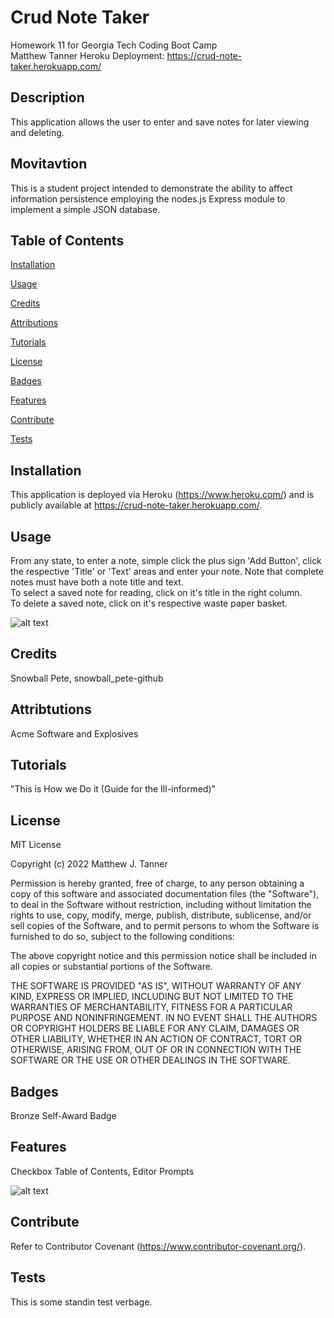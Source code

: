 # Crud Note Taker
Homework 11 for Georgia Tech Coding Boot Camp  
Matthew Tanner
Heroku Deployment: https://crud-note-taker.herokuapp.com/

## Description
This application allows the user to enter and save notes for later viewing and deleting.

## Movitavtion
This is a student project intended to demonstrate the ability to affect information persistence employing the nodes.js Express module to implement a simple JSON database.

## Table of Contents
[Installation](#installation) 

 [Usage](#usage) 

 [Credits](#credits) 

 [Attributions](#attributions) 

 [Tutorials](#tutorials) 

 [License](#license) 

 [Badges](#badges) 

 [Features](#features) 

 [Contribute](#contribute) 

 [Tests](#tests) 

 
## Installation
This application is deployed via Heroku (https://www.heroku.com/) and is publicly available at https://crud-note-taker.herokuapp.com/.

## Usage
From any state, to enter a note, simple click the plus sign 'Add Button', click the respective 'Title' or 'Text' areas and enter your note. Note that complete notes must have both a note title and text.  
To select a saved note for reading, click on it's title in the right column.  
To delete a saved note, click on it's respective waste paper basket. 

![alt text](./assets/images/com_2.png)

## Credits
Snowball Pete, snowball_pete-github

## Attribtutions
Acme Software and Explosives

## Tutorials
"This is How we Do it (Guide for the Ill-informed)"

## License
MIT License

Copyright (c) 2022 Matthew J. Tanner

Permission is hereby granted, free of charge, to any person obtaining a copy
of this software and associated documentation files (the "Software"), to deal
in the Software without restriction, including without limitation the rights
to use, copy, modify, merge, publish, distribute, sublicense, and/or sell
copies of the Software, and to permit persons to whom the Software is
furnished to do so, subject to the following conditions:

The above copyright notice and this permission notice shall be included in all
copies or substantial portions of the Software.

THE SOFTWARE IS PROVIDED "AS IS", WITHOUT WARRANTY OF ANY KIND, EXPRESS OR
IMPLIED, INCLUDING BUT NOT LIMITED TO THE WARRANTIES OF MERCHANTABILITY,
FITNESS FOR A PARTICULAR PURPOSE AND NONINFRINGEMENT. IN NO EVENT SHALL THE
AUTHORS OR COPYRIGHT HOLDERS BE LIABLE FOR ANY CLAIM, DAMAGES OR OTHER
LIABILITY, WHETHER IN AN ACTION OF CONTRACT, TORT OR OTHERWISE, ARISING FROM,
OUT OF OR IN CONNECTION WITH THE SOFTWARE OR THE USE OR OTHER DEALINGS IN THE
SOFTWARE.


## Badges
Bronze Self-Award Badge

## Features
Checkbox Table of Contents, Editor Prompts

![alt text](./assets/images/com_3.png)

## Contribute
Refer to Contributor Covenant (https://www.contributor-covenant.org/).

## Tests
This is some standin test verbage.

